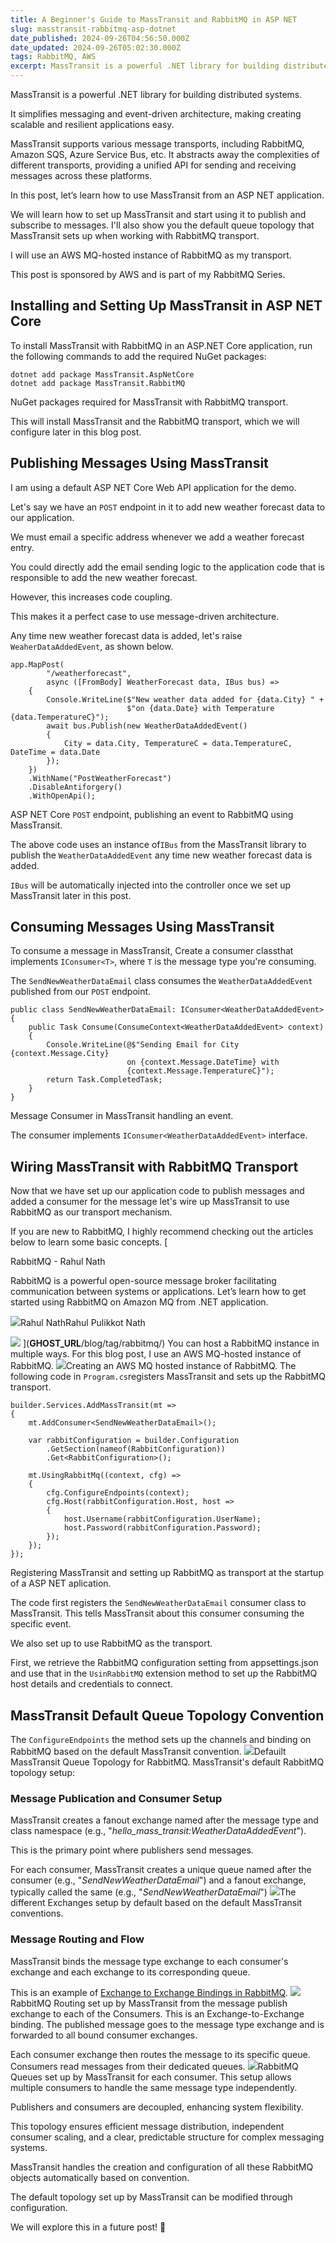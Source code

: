 ```yaml
---
title: A Beginner's Guide to MassTransit and RabbitMQ in ASP NET
slug: masstransit-rabbitmq-asp-dotnet
date_published: 2024-09-26T04:56:50.000Z
date_updated: 2024-09-26T05:02:30.000Z
tags: RabbitMQ, AWS
excerpt: MassTransit is a powerful .NET library for building distributed systems. Let's learn how to set up MassTransit using RabbitMQ transport from an ASP NET application. We will also learn the default queue topology MassTransit sets up on RabbitMQ transport.
---
```


MassTransit is a powerful .NET library for building distributed systems.

It simplifies messaging and event-driven architecture, making creating scalable and resilient applications easy.

MassTransit supports various message transports, including RabbitMQ, Amazon SQS, Azure Service Bus, etc. It abstracts away the complexities of different transports, providing a unified API for sending and receiving messages across these platforms.

In this post, let’s learn how to use MassTransit from an ASP NET application. 

We will learn how to set up MassTransit and start using it to publish and subscribe to messages. I'll also show you the default queue topology that MassTransit sets up when working with RabbitMQ transport.

I will use an AWS MQ-hosted instance of RabbitMQ as my transport.

This post is sponsored by AWS and is part of my RabbitMQ Series.

## Installing and Setting Up MassTransit in ASP NET Core 

To install MassTransit with RabbitMQ in an ASP.NET Core application, run the following commands to add the required NuGet packages:

    dotnet add package MassTransit.AspNetCore
    dotnet add package MassTransit.RabbitMQ
    

NuGet packages required for MassTransit with RabbitMQ transport.

This will install MassTransit and the RabbitMQ transport, which we will configure later in this blog post.

## Publishing Messages Using MassTransit

I am using a default ASP NET Core Web API application for the demo. 

Let's say we have an `POST` endpoint in it to add new weather forecast data to our application.

We must email a specific address whenever we add a weather forecast entry. 

You could directly add the email sending logic to the application code that is responsible to add the new weather forecast.

However, this increases code coupling. 

This makes it a perfect case to use message-driven architecture.

Any time new weather forecast data is added, let's raise `WeaherDataAddedEvent`, as shown below.

    app.MapPost(
            "/weatherforecast", 
            async ([FromBody] WeatherForecast data, IBus bus) =>
        {
            Console.WriteLine($"New weather data added for {data.City} " +
                              $"on {data.Date} with Temperature {data.TemperatureC}");
            await bus.Publish(new WeatherDataAddedEvent()
            {
                City = data.City, TemperatureC = data.TemperatureC, DateTime = data.Date
            });
        })
        .WithName("PostWeatherForecast")
        .DisableAntiforgery()
        .WithOpenApi();

ASP NET Core `POST` endpoint, publishing an event to RabbitMQ using MassTransit.

The above code uses an instance of`IBus` from the MassTransit library to publish the `WeatherDataAddedEvent` any time new weather forecast data is added.

`IBus` will be automatically injected into the controller once we set up MassTransit later in this post.

## Consuming Messages Using MassTransit

To consume a message in MassTransit, Create a consumer classthat implements `IConsumer<T>`, where `T` is the message type you're consuming.

The `SendNewWeatherDataEmail` class consumes the `WeatherDataAddedEvent` published from our `POST` endpoint.

    public class SendNewWeatherDataEmail: IConsumer<WeatherDataAddedEvent>
    {
        public Task Consume(ConsumeContext<WeatherDataAddedEvent> context)
        {
            Console.WriteLine(@$"Sending Email for City {context.Message.City} 
                              on {context.Message.DateTime} with 
                              {context.Message.TemperatureC}");
            return Task.CompletedTask;
        }
    }

Message Consumer in MassTransit handling an event.

The consumer implements `IConsumer<WeatherDataAddedEvent>` interface.

## Wiring MassTransit with RabbitMQ Transport

Now that we have set up our application code to publish messages and added a consumer for the message let's wire up MassTransit to use RabbitMQ as our transport mechanism.

If you are new to RabbitMQ, I highly recommend checking out the articles below to learn some basic concepts.
[

RabbitMQ - Rahul Nath

RabbitMQ is a powerful open-source message broker facilitating communication between systems or applications. Let’s learn how to get started using RabbitMQ on Amazon MQ from .NET application.

![](__GHOST_URL__/content/images/size/w256h256/2022/10/logo-512x512.png)Rahul NathRahul Pulikkot Nath

![](__GHOST_URL__/content/images/2024/09/RabbitMQ-2.png)
](__GHOST_URL__/blog/tag/rabbitmq/)
You can host a RabbitMQ instance in multiple ways. For this blog post, I use an AWS MQ-hosted instance of RabbitMQ.
![](__GHOST_URL__/content/images/2024/08/image-27.png)Creating an AWS MQ hosted instance of RabbitMQ.
The following code in `Program.cs`registers MassTransit and sets up the RabbitMQ transport.

    builder.Services.AddMassTransit(mt =>
    {
        mt.AddConsumer<SendNewWeatherDataEmail>();
        
        var rabbitConfiguration = builder.Configuration
            .GetSection(nameof(RabbitConfiguration))
            .Get<RabbitConfiguration>();
        
        mt.UsingRabbitMq((context, cfg) =>
        {
            cfg.ConfigureEndpoints(context);
            cfg.Host(rabbitConfiguration.Host, host =>
            {
                host.Username(rabbitConfiguration.UserName);
                host.Password(rabbitConfiguration.Password);
            });
        });
    });

Registering MassTransit and setting up RabbitMQ as transport at the startup of a ASP NET aplication.

The code first registers the `SendNewWeatherDataEmail` consumer class to MassTransit. This tells MassTransit about this consumer consuming the specific event.

We also set up to use RabbitMQ as the transport. 

First, we retrieve the RabbitMQ configuration setting from appsettings.json and use that in the `UsinRabbitMQ` extension method to set up the RabbitMQ host details and credentials to connect.

## MassTransit Default Queue Topology Convention

The `ConfigureEndpoints` the method sets up the channels and binding on RabbitMQ based on the default MassTransit convention.
![](__GHOST_URL__/content/images/2024/09/MassTransit-RabbitMQ-Queue-Topology.png)Defauilt MassTransit Queue Topology for RabbitMQ.
MassTransit's default RabbitMQ topology setup:

### Message Publication and Consumer Setup

MassTransit creates a fanout exchange named after the message type and class namespace (e.g., "*hello_mass_transit:WeatherDataAddedEvent*").

This is the primary point where publishers send messages.

For each consumer, MassTransit creates a unique queue named after the consumer (e.g., "*SendNewWeatherDataEmail*") and a fanout exchange, typically called the same (e.g., "*SendNewWeatherDataEmail*")
![](__GHOST_URL__/content/images/2024/09/image-5.png)The different Exchanges setup by default based on the default MassTransit conventions.
### **Message Routing and Flow**

MassTransit binds the message type exchange to each consumer's exchange and each exchange to its corresponding queue.

This is an example of [Exchange to Exchange Bindings in RabbitMQ](https://www.rabbitmq.com/docs/e2e).
![](__GHOST_URL__/content/images/2024/09/image-6.png)RabbitMQ Routing set up by MassTransit from the message publish exchange to each of the Consumers. This is an Exchange-to-Exchange binding.
The published message goes to the message type exchange and is forwarded to all bound consumer exchanges.

Each consumer exchange then routes the message to its specific queue. Consumers read messages from their dedicated queues.
![](__GHOST_URL__/content/images/2024/09/image-7.png)RabbitMQ Queues set up by MassTransit for each consumer.
This setup allows multiple consumers to handle the same message type independently. 

Publishers and consumers are decoupled, enhancing system flexibility. 

This topology ensures efficient message distribution, independent consumer scaling, and a clear, predictable structure for complex messaging systems.

MassTransit handles the creation and configuration of all these RabbitMQ objects automatically based on convention. 

The default topology set up by MassTransit can be modified through configuration.

We will explore this in a future post! 👋

